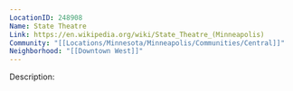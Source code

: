 ```yaml
---
LocationID: 248908
Name: State Theatre
Link: https://en.wikipedia.org/wiki/State_Theatre_(Minneapolis)
Community: "[[Locations/Minnesota/Minneapolis/Communities/Central]]"
Neighborhood: "[[Downtown West]]"
---
```


Description:
